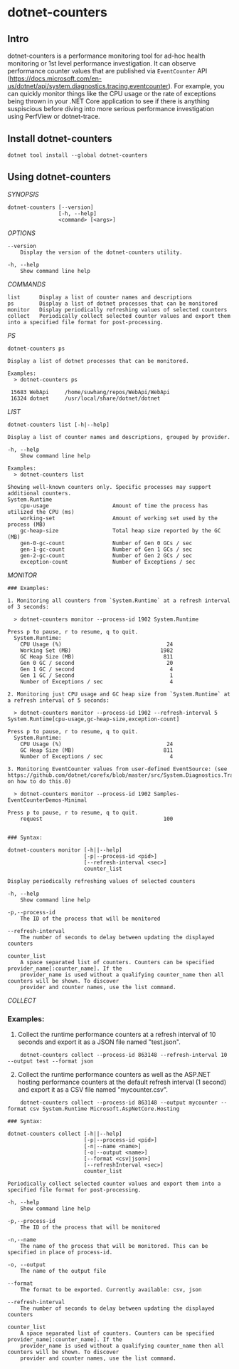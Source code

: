 # dotnet-counters


## Intro

dotnet-counters is a performance monitoring tool for ad-hoc health monitoring or 1st level performance investigation. It can observe performance counter values that are published via `EventCounter` API (https://docs.microsoft.com/en-us/dotnet/api/system.diagnostics.tracing.eventcounter). For example, you can quickly monitor things like the CPU usage or the rate of exceptions being thrown in your .NET Core application to see if there is anything suspiscious before diving into more serious performance investigation using PerfView or dotnet-trace.


## Install dotnet-counters

```
dotnet tool install --global dotnet-counters
```


## Using dotnet-counters

*SYNOPSIS*

    dotnet-counters [--version]
                    [-h, --help]
                    <command> [<args>]

*OPTIONS*

    --version
        Display the version of the dotnet-counters utility.

    -h, --help
        Show command line help

*COMMANDS*

    list      Display a list of counter names and descriptions
    ps        Display a list of dotnet processes that can be monitored
    monitor   Display periodically refreshing values of selected counters
    collect   Periodically collect selected counter values and export them into a specified file format for post-processing.

*PS*

    dotnet-counters ps

    Display a list of dotnet processes that can be monitored.

    Examples:
      > dotnet-counters ps

     15683 WebApi     /home/suwhang/repos/WebApi/WebApi
     16324 dotnet     /usr/local/share/dotnet/dotnet

*LIST*

    dotnet-counters list [-h|--help]

    Display a list of counter names and descriptions, grouped by provider.

    -h, --help
        Show command line help

    Examples:
      > dotnet-counters list

    Showing well-known counters only. Specific processes may support additional counters.
    System.Runtime
        cpu-usage                    Amount of time the process has utilized the CPU (ms)
        working-set                  Amount of working set used by the process (MB)
        gc-heap-size                 Total heap size reported by the GC (MB)
        gen-0-gc-count               Number of Gen 0 GCs / sec
        gen-1-gc-count               Number of Gen 1 GCs / sec
        gen-2-gc-count               Number of Gen 2 GCs / sec
        exception-count              Number of Exceptions / sec

*MONITOR*

    ### Examples:

    1. Monitoring all counters from `System.Runtime` at a refresh interval of 3 seconds:

      > dotnet-counters monitor --process-id 1902 System.Runtime

    Press p to pause, r to resume, q to quit.
      System.Runtime:
        CPU Usage (%)                                 24
        Working Set (MB)                            1982
        GC Heap Size (MB)                            811
        Gen 0 GC / second                             20
        Gen 1 GC / second                              4
        Gen 1 GC / Second                              1
        Number of Exceptions / sec                     4

    2. Monitoring just CPU usage and GC heap size from `System.Runtime` at a refresh interval of 5 seconds:

      > dotnet-counters monitor --process-id 1902 --refresh-interval 5 System.Runtime[cpu-usage,gc-heap-size,exception-count]

    Press p to pause, r to resume, q to quit.
      System.Runtime:
        CPU Usage (%)                                 24
        GC Heap Size (MB)                            811
        Number of Exceptions / sec                     4

    3. Monitoring EventCounter values from user-defined EventSource: (see https://github.com/dotnet/corefx/blob/master/src/System.Diagnostics.Tracing/documentation/EventCounterTutorial.md on how to do this.0)

      > dotnet-counters monitor --process-id 1902 Samples-EventCounterDemos-Minimal

    Press p to pause, r to resume, q to quit.
        request                                      100


    ### Syntax:

    dotnet-counters monitor [-h||--help]
                            [-p|--process-id <pid>]
                            [--refresh-interval <sec>]
                            counter_list
    
    Display periodically refreshing values of selected counters
    
    -h, --help
        Show command line help
    
    -p,--process-id
        The ID of the process that will be monitored

    --refresh-interval
        The number of seconds to delay between updating the displayed counters
    
    counter_list
        A space separated list of counters. Counters can be specified provider_name[:counter_name]. If the
        provider_name is used without a qualifying counter_name then all counters will be shown. To discover
        provider and counter names, use the list command.

*COLLECT*

### Examples: 

1. Collect the runtime performance counters at a refresh interval of 10 seconds and export it as a JSON file named "test.json".

```
    dotnet-counters collect --process-id 863148 --refresh-interval 10 --output test --format json
```

2. Collect the runtime performance counters as well as the ASP.NET hosting performance counters at the default refresh interval (1 second) and export it as a CSV file named "mycounter.csv". 

```
    dotnet-counters collect --process-id 863148 --output mycounter --format csv System.Runtime Microsoft.AspNetCore.Hosting
```


    ### Syntax:

    dotnet-counters collect [-h||--help]
                            [-p|--process-id <pid>]
                            [-n|--name <name>]
                            [-o|--output <name>]
                            [--format <csv|json>]
                            [--refreshInterval <sec>]
                            counter_list
    
    Periodically collect selected counter values and export them into a specified file format for post-processing.
    
    -h, --help
        Show command line help
    
    -p,--process-id
        The ID of the process that will be monitored

    -n,--name
        The name of the process that will be monitored. This can be specified in place of process-id.

    -o, --output
        The name of the output file

    --format
        The format to be exported. Currently available: csv, json

    --refresh-interval
        The number of seconds to delay between updating the displayed counters
    
    counter_list
        A space separated list of counters. Counters can be specified provider_name[:counter_name]. If the
        provider_name is used without a qualifying counter_name then all counters will be shown. To discover
        provider and counter names, use the list command.
